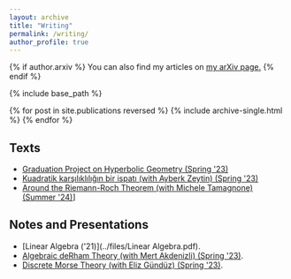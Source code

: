 ```yaml
---
layout: archive
title: "Writing"
permalink: /writing/
author_profile: true
---
```


{% if author.arxiv %}
  You can also find my articles on <u><a href="{{author.arxiv}}">my arXiv page</a>.</u>
{% endif %}

{% include base_path %}

{% for post in site.publications reversed %}
  {% include archive-single.html %}
{% endfor %}

## Texts
- [Graduation Project on Hyperbolic Geometry (Spring '23)](../files/graduation_project.pdf)
- [Kuadratik karşılıklılığın bir ispatı (with Ayberk Zeytin) (Spring '23)](../Gauss-Sums.pdf)
- [Around the Riemann-Roch Theorem (with Michele Tamagnone) (Summer '24)](../files/Memoire.pdf)]

## Notes and Presentations

- [Linear Algebra ('21)](../files/Linear Algebra.pdf).
- [Algebraic deRham Theory (with Mert Akdenizli) (Spring '23)](../files/AlgDeRham.pdf).
- [Discrete Morse Theory (with Eliz Gündüz) (Spring '23)](../files/TDA_morse.pdf).